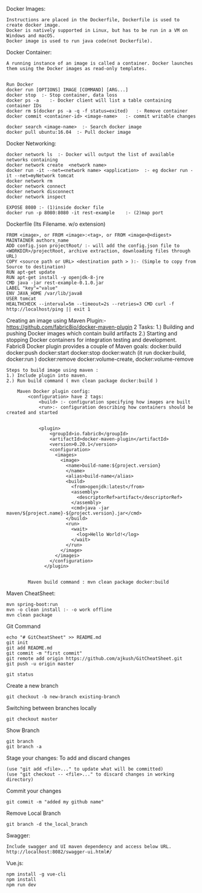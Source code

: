 Docker Images: 

	Instructions are placed in the Dockerfile, Dockerfile is used to create docker image.
	Docker is natively supported in Linux, but has to be run in a VM on Windows and macOS.
	Docker image is used to run java code(not Dockerfile).
 

Docker Container:


	A running instance of an image is called a container. Docker launches them using the Docker images as read-only templates. 
	
	
    Run Docker
	docker run [OPTIONS] IMAGE [COMMAND] [ARG...]
	docker stop  :- Stop container, data loss
	docker ps -a 	:- Docker client will list a table containing container IDs
	docker rm $(docker ps -a -q -f status=exited)  	:- Remove container
	docker commit <container-id> <image-name> 	:- commit writable changes
    
    docker search <image-name>  :- Search docker image
    docker pull ubuntu:16.04  :- Pull docker image
    

    
Docker Networking:


    docker network ls  :- Docker will output the list of available networks containing
    docker network create  <network name>
    docker run -it --net=<network name> <application>  :- eg docker run -it --net=myNetwork tomcat  
    docker network rm
    docker network connect
    docker network disconnect
    docker network inspect
    
    EXPOSE 8080 :- (1)inside docker file
    docker run -p 8080:8080 -it rest-example    :- (2)map port
        
Dockerfile (Its Filename. w/o extension)

    FROM <image>, or FROM <image>:<tag>, or FROM <image>@<digest>
    MAINTAINER authors_name    
    ADD config.json projectRoot/ :- will add the config.json file to <WORKDIR>/projectRoot, archive extraction, downloading files through URL)
    COPY <source path or URL> <destination path > ):- (Simple to copy from Source to destination)
    RUN apt-get update
    RUN apt-get install -y openjdk-8-jre 
    CMD java -jar rest-example-0.1.0.jar
    LABEL "key"="value"
    ENV JAVA_HOME /var/lib/java8
    USER tomcat
    HEALTHCHECK --interval=5m --timeout=2s --retries=3 CMD curl -f http://localhost/ping || exit 1  
    
Creating an image using Maven
    Plugin:- https://github.com/fabric8io/docker-maven-plugin
    2 Tasks: 
        1.) Building and pushing Docker images which contain build artifacts
        2.) Starting and stopping Docker containers for integration testing and development.
    Fabric8 Docker plugin provides a couple of Maven goals:
        docker:build    docker:push    docker:start docker:stop docker:watch (it run docker:build, docker:run )  docker:remove  docker:volume-create, docker:volume-remove  
    
    
    Steps to build image using maven : 
    1.) Include plugin into maven.
    2.) Run build command ( mvn clean package docker:build )
    
        Maven Docker plugin config: 
            <configuration> have 2 tags: 
                <build> :- configuration specifying how images are built
                <run>:- configuration describing how containers should be created and started
                
                
                <plugin>
                    <groupId>io.fabric8</groupId>
                    <artifactId>docker-maven-plugin</artifactId>
                    <version>0.20.1</version>
                    <configuration>
                      <images>
                        <image>
                          <name>build-name:${project.version}
                          </name>
                          <alias>build-name</alias>
                          <build>
                            <from>openjdk:latest</from>
                            <assembly>
                              <descriptorRef>artifact</descriptorRef>
                            </assembly>
                            <cmd>java -jar maven/${project.name}-${project.version}.jar</cmd>
                          </build>
                          <run>
                            <wait>
                              <log>Hello World!</log>
                            </wait>
                          </run>
                        </image>
                      </images>
                    </configuration>
                  </plugin>
    
        
            Maven build command : mvn clean package docker:build
    
Maven CheatSheet:

    mvn spring-boot:run
    mvn -o clean install :- -o work offline
    mvn clean package
    
    
Git Command
    
    echo "# GitCheatSheet" >> README.md
    git init
    git add README.md
    git commit -m "first commit"
    git remote add origin https://github.com/ajkush/GitCheatSheet.git
    git push -u origin master
    
    git status
Create a new branch

    git checkout -b new-branch existing-branch

Switching between branches locally

    git checkout master
	
Show Branch

    git branch
    git branch -a
    
Stage your changes:
To add and discard changes

    (use "git add <file>..." to update what will be committed)
    (use "git checkout -- <file>..." to discard changes in working directory)

Commit your changes

    git commit -m "added my github name"

Remove Local Branch

    git branch -d the_local_branch

Swagger:
    
    Include swagger and UI maven dependency and access below URL.
    http://localhost:8082/swagger-ui.html#/
    
Vue.js:

	npm install -g vue-cli
	npm install
	npm run dev

